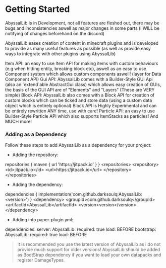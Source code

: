 # Getting Started
<warning>
AbyssalLib is in Development, not all features are fleshed out, there may be bugs and inconsistencies aswell as major changes in some parts (i WILL be notifying of changes beforehand on the discord)
</warning>

AbyssalLib eases creation of content in minecraft plugins and is developed to provide as many useful features as possible (as well as provide easy ways to integrate with other plugins using AbyssalLib)

<procedure title="Features">
<step>
Item API: an easy to use Item API for making items with custom behaviours (e.g when hitting entity, breaking block etc), aswell as an easy to use Component system which allows custom components aswell! (layer for Data Component API)
</step>
<step>
Gui API: AbyssalLib comes with a Builder-Style GUI Api (also an `extend`able AbstractGui class) which allows easy creation of GUIs, the basis of the GUI API are of "Elements" and "Layers" (These are VERY simple)
</step>
<step>
Block API: AbyssalLib also comes with a Block API for creation of custom blocks which can be ticked and store data (using a custom data object which is entirely optional)
<warning>Block API is Highly Experimental and can be entirely rewritten ANY time, use with care!</warning>
</step>
<step>
Particle API: an easy to use Builder-Style Particle API which also supports ItemStacks as particles!
</step>
<step>
And MUCH more!
</step>
</procedure>

### Adding as a Dependency
Follow these steps to add AbyssalLib as a dependency for your project:

- Adding the repository:
<tabs>
<tab title="Gradle">
<code-block lang="Gradle">
repositories {
    maven { url 'https://jitpack.io' }
}
</code-block>
</tab>
<tab title="Maven">
<code-block lang="XML">
&lt;repositories&gt;
    &lt;repository&gt;
        &lt;id&gt;jitpack.io&lt;/id&gt;
        &lt;url&gt;https://jitpack.io&lt;/url&gt;
    &lt;/repository&gt;
&lt;/repositories&gt;
</code-block>
</tab>
</tabs>

- Adding the dependency:
<tabs>
<tab title="Gradle">
<code-block lang="Gradle">
dependencies {
    implementation('com.github.darksoulq:AbyssalLib:&lt;version&gt;')
}
</code-block>
</tab>
<tab title="Maven">
<code-block lang="XML">
&lt;dependency&gt;
    &lt;groupId&gt;com.github.darksoulq&lt;/groupId&gt;
    &lt;artifactId&gt;AbyssalLib&lt;/artifactId&gt;
    &lt;version&gt;version&lt;/version&gt;
&lt;/dependency&gt;
</code-block>
</tab>
</tabs>

- Adding into paper-plugin.yml:
<code-block lang="YAML">
dependencies:
  server:
    AbyssalLib:
      required: true
      load: BEFORE
  bootstrap:
    AbyssalLib:
      required: true
      load: BEFORE
</code-block>

> It is recommended you use the latest version of AbyssalLib as i do not provide much support for older versions!
> AbyssalLib should be added as BootStrap dependency if you want to load your own datapacks and register DamageTypes.